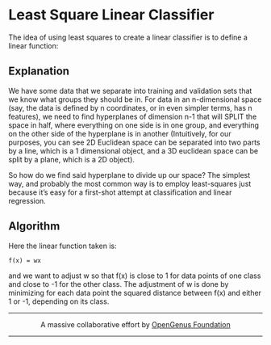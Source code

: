 # Least Square Linear Classifier

The idea of using least squares to create a linear classifier is to define a linear function:

## Explanation

We have some data that we separate into training and validation sets that we know what groups they should be in. For data in an n-dimensional space (say, the data is defined by n coordinates, or in even simpler terms, has n features), we need to find hyperplanes of dimension n-1 that will SPLIT the space in half, where everything on one side is in one group, and everything on the other side of the hyperplane is in another (Intuitively, for our purposes, you can see 2D Euclidean space can be separated into two parts by a line, which is a 1 dimensional object, and a 3D euclidean space can be split by a plane, which is a 2D object).

So how do we find said hyperplane to divide up our space? The simplest way, and probably the most common way is to employ least-squares just because it’s easy for a first-shot attempt at classification and linear regression.

## Algorithm

Here the linear function taken is:

```
f(x) = wx
```

and we want to adjust w so that f(x) is close to 1 for data points of one class and close to -1 for the other class. The adjustment of w is done by minimizing for each data point the squared distance between f(x) and either 1 or -1, depending on its class.


---

<p align="center">
	A massive collaborative effort by <a href="https://github.com/OpenGenus/cosmos">OpenGenus Foundation</a> 
</p>

---
